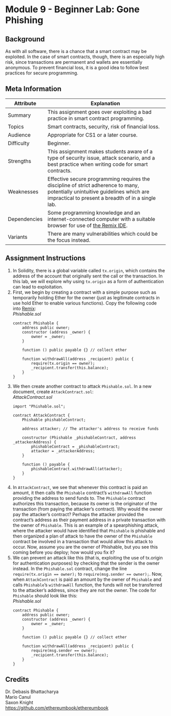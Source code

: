 # Module 9 - Beginner Lab: Gone Phishing

## Background
As with all software, there is a chance that a smart contract may be exploited. In the case of smart contracts, though, there is an especially high risk, since transactions are permanent and wallets are essentially anonymous. To prevent financial loss, it is a good idea to follow best practices for secure programming.

## Meta Information
| Attribute | Explanation |
| - | - |
| Summary | This assignment goes over exploiting a bad practice in smart contract programming. |
| Topics  | Smart contracts, security, risk of financial loss. |
| Audience | Appropriate for CS1 or a later course. |
| Difficulty | Beginner. |
| Strengths | This assignment makes students aware of a type of security issue, attack scenario, and a best practice when writing code for smart contracts. |
| Weaknesses | Effective secure programming requires the discipline of strict adherence to many, potentially unintuitive guidelines which are impractical to present a breadth of in a single lab. |
| Dependencies | Some programming knowledge and an internet-connected computer with a suitable browser for use of [the Remix IDE][Remix]. |
| Variants | There are many vulnerabilities which could be the focus instead. |

## Assignment Instructions
1. In Solidity, there is a global variable called `tx.origin`, which contains the address of the account that originally sent the call or the transaction. In this lab, we will explore why using `tx.origin` as a form of authentication can lead to exploitation.
2. First, we begin by creating a contract with a simple purpose such as temporarily holding Ether for the owner (just as legitimate contracts in use hold Ether to enable various functions). Copy the following code into [Remix]:  
    _Phishable.sol_
    ```solidity
    contract Phishable {
        address public owner;
        constructor (address _owner) {
            owner = _owner;
        }

        function () public payable {} // collect ether

        function withdrawAll(address _recipient) public {
            require(tx.origin == owner);
            _recipient.transfer(this.balance);
        }
    }
    ```
3. We then create another contract to attack `Phishable.sol`. In a new document, create `AttackContract.sol`:  
    _AttackContract.sol_
    ```solidity
    import "Phishable.sol";

    contract AttackContract {
        Phishable phishableContract;

        address attacker; // The attacker's address to receive funds

        constructor (Phishable _phishableContract, address _attackerAddress) {
            phishableContract = _phishableContract;
            attacker = _attackerAddress;
        }

        function () payable {
            phishableContract.withdrawAll(attacker);
        }
    }
    ```
4. In `AttackContract`, we see that whenever this contract is paid an amount, it then calls the `Phishable` contract’s `withdrawAll` function providing the address to send funds to. The `Phishable` contract authorizes this transaction, because its owner is the originator of the transaction (from paying the attacker’s contract). Why would the owner pay the attacker’s contract? Perhaps the attacker provided the contract’s address as their payment address in a private transaction with the owner of `Phishable`. This is an example of a spearphishing attack, where the attacker would have identified that `Phishable` is phishable and then organized a plan of attack to have the owner of the `Phishable` contract be involved in a transaction that would allow this attack to occur. Now, assume you are the owner of Phishable, but you see this coming before you deploy; how would you fix it?
5. We can prevent an attack like this (that is, exploiting the use of tx.origin for authentication purposes) by checking that the sender is the owner instead. In the `Phishable.sol` contract, change the line `require(tx.origin == owner);` to `require(msg.sender == owner);`. Now, when `AttackContract` is paid an amount by the owner of `Phishable` and calls `Phishable`’s `withdrawAll` function, the funds will not be transferred to the attacker’s address, since they are not the owner. The code for `Phishable` should look like this:  
    _Phishable.sol_
    ```solidity
    contract Phishable {
        address public owner;
        constructor (address _owner) {
            owner = _owner;
        }

        function () public payable {} // collect ether

        function withdrawAll(address _recipient) public {
            require(msg.sender == owner);
            _recipient.transfer(this.balance);
        }
    }
    ```

## Credits
Dr. Debasis Bhattacharya  
Mario Canul  
Saxon Knight  
https://github.com/ethereumbook/ethereumbook  

[Remix]: https://remix.ethereum.org/
